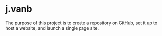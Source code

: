 # j.vanb
The purpose of this project is to create a repository on GitHub, set it up to host a website, and launch a single page site.
